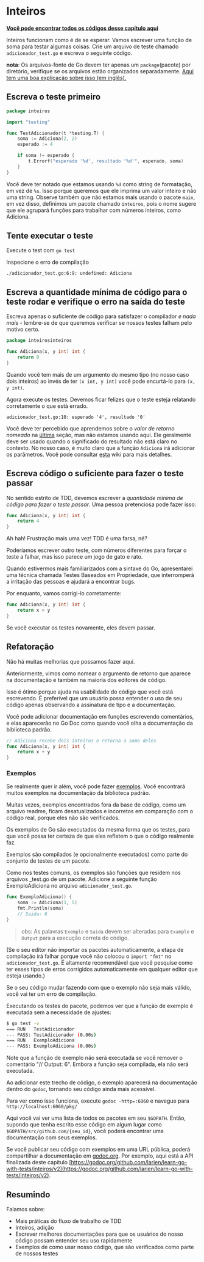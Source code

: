# Inteiros

**[Você pode encontrar todos os códigos desse capítulo aqui](https://github.com/larien/learn-go-with-tests/tree/master/inteiros)**

Inteiros funcionam como é de se esperar. Vamos escrever uma função de soma para testar algumas coisas. Crie um arquivo de teste chamado `adicionador_test.go` e escreva o seguinte código.

**nota**: Os arquivos-fonte de Go devem ter apenas um `package`(pacote) por diretório, verifique se os arquivos estão organizados separadamente. [Aqui tem uma boa explicação sobre isso (em inglês).](https://dave.cheney.net/2014/12/01/five-suggestions-for-setting-up-a-go-project)

## Escreva o teste primeiro

```go
package inteiros

import "testing"

func TestAdicionador(t *testing.T) {
    soma := Adiciona(2, 2)
    esperado := 4

    if soma != esperado {
        t.Errorf("esperado '%d', resultado '%d'", esperado, soma)
    }
}
```

Você deve ter notado que estamos usando `%d` como string de formatação, em vez de `%s`. Isso porque queremos que ele imprima um valor inteiro e não uma string.
Observe também que não estamos mais usando o pacote `main`, em vez disso, definimos um pacote chamado `inteiros`, pois o nome sugere que ele agrupará funções para trabalhar com números inteiros, como Adiciona.

## Tente executar o teste

Execute o test com `go test`

Inspecione o erro de compilação

`./adicionador_test.go:6:9: undefined: Adiciona`

## Escreva a quantidade mínima de código para o teste rodar e verifique o erro na saída do teste

Escreva apenas o suficiente de código para satisfazer o compilador _e nada mais_ - lembre-se de que queremos verificar se nossos testes falham pelo motivo certo.

```go
package inteirosinteiros

func Adiciona(x, y int) int {
    return 0
}
```

Quando você tem mais de um argumento do mesmo tipo (no nosso caso dois inteiros) ao invés de ter `(x int, y int)` você pode encurtá-lo para `(x, y int)`.

Agora execute os testes. Devemos ficar felizes que o teste esteja relatando corretamente o que está errado.

`adicionador_test.go:10: esperado '4', resultado '0'`

Você deve ter percebido que aprendemos sobre o _valor de retorno nomeado_ na [última](hello-world.md#one...last...refactor?) seção, mas não estamos usando aqui. Ele geralmente deve ser usado quando o significado do resultado não está claro no contexto. No nosso caso, é muito claro que a função `Adiciona` irá adicionar os parâmetros. Você pode consultar [esta](https://github.com/golang/go/wiki/CodeReviewComments#named-result-parameters) wiki para mais detalhes.

## Escreva código o suficiente para fazer o teste passar

No sentido estrito de TDD, devemos escrever a _quantidade mínima de código para fazer o teste passar_. Uma pessoa pretenciosa pode fazer isso:

```go
func Adiciona(x, y int) int {
    return 4
}
```

Ah hah! Frustração mais uma vez! TDD é uma farsa, né?

Poderíamos escrever outro teste, com números diferentes para forçar o teste a falhar, mas isso parece um jogo de gato e rato.

Quando estivermos mais familiarizados com a sintaxe do Go, apresentarei uma técnica chamada Testes Baseados em Propriedade, que interromperá a irritação das pessoas e ajudará a encontrar bugs.

Por enquanto, vamos corrigi-lo corretamente:

```go
func Adiciona(x, y int) int {
    return x + y
}
```

Se você executar os testes novamente, eles devem passar.

## Refatoração

Não há muitas melhorias que possamos fazer aqui.

Anteriormente, vimos como nomear o argumento de retorno que aparece na documentação e também na maioria dos editores de código.

Isso é ótimo porque ajuda na usabilidade do código que você está escrevendo. É preferível que um usuário possa entender o uso de seu código apenas observando a assinatura de tipo e a documentação.

Você pode adicionar documentação em funções escrevendo comentários, e elas aparecerão no Go Doc como quando você olha a documentação da biblioteca padrão.

```go
// Adiciona recebe dois inteiros e retorna a soma deles
func Adiciona(x, y int) int {
    return x + y
}
```

### Exemplos

Se realmente quer ir além, você pode fazer [exemplos](https://blog.golang.org/examples). Você encontrará muitos exemplos na documentação da biblioteca padrão.

Muitas vezes, exemplos encontrados fora da base de código, como um arquivo readme, ficam desatualizados e incorretos em comparação com o código real, porque eles não são verificados.

Os exemplos de Go são executados da mesma forma que os testes, para que você possa ter certeza de que eles refletem o que o código realmente faz.

Exemplos são compilados \(e opcionalmente executados\) como parte do conjunto de testes de um pacote.

Como nos testes comuns, os exemplos são funções que residem nos arquivos \_test.go de um pacote. Adicione a seguinte função ExemploAdiciona no arquivo `adicionador_test.go`.

```go
func ExemploAdiciona() {
    soma := Adiciona(1, 5)
    fmt.Println(soma)
    // Saida: 6
}
```
> obs: As palavras `Exemplo` e `Saida` devem ser alteradas para `Example` e `Output` para a execução correta do código.

(Se o seu editor não importar os pacotes automaticamente, a etapa de compilação irá falhar porque você não colocou o `import "fmt"` no `adicionador_test.go`. É altamente recomendável que você pesquise como ter esses tipos de erros corrigidos automaticamente em qualquer editor que esteja usando.)

Se o seu código mudar fazendo com que o exemplo não seja mais válido, você vai ter um erro de compilação.

Executando os testes do pacote, podemos ver que a função de exemplo é executada sem a necessidade de ajustes:

```bash
$ go test -v
=== RUN   TestAdicionador
--- PASS: TestAdicionador (0.00s)
=== RUN   ExemploAdiciona
--- PASS: ExemploAdiciona (0.00s)
```

Note que a função de exemplo não será executada se você remover o comentário "// Output: 6". Embora a função seja compilada, ela não será executada.

Ao adicionar este trecho de código, o exemplo aparecerá na documentação dentro do `godoc`, tornando seu código ainda mais acessível.

Para ver como isso funciona, execute `godoc -http=:6060` e navegue para `http://localhost:6060/pkg/`

Aqui você vai ver uma lista de todos os pacotes em seu `$GOPATH`. Então, supondo que tenha escrito esse código em algum lugar como `$GOPATH/src/github.com/{seu_id}`, você poderá encontrar uma documentação com seus exemplos.

Se você publicar seu código com exemplos em uma URL pública, poderá compartilhar a documentação em [godoc.org](https://godoc.org). Por exemplo, aqui está a API finalizada deste capítulo [https://godoc.org/github.com/larien/learn-go-with-tests/inteiros/v2](https://godoc.org/github.com/larien/learn-go-with-tests/inteiros/v2).

## Resumindo

Falamos sobre:

-   Mais práticas do fluxo de trabalho de TDD
-   Inteiros, adição
-   Escrever melhores documentações para que os usuários do nosso código possam entender seu uso rapidamente
-   Exemplos de como usar nosso código, que são verificados como parte de nossos testes
